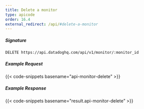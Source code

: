 ```yaml
---
title: Delete a monitor
type: apicode
order: 16.4
external_redirect: /api/#delete-a-monitor
---
```


##### Signature
`DELETE https://api.datadoghq.com/api/v1/monitor/:monitor_id`
##### Example Request
{{< code-snippets basename="api-monitor-delete" >}}
##### Example Response
{{< code-snippets basename="result.api-monitor-delete" >}}

